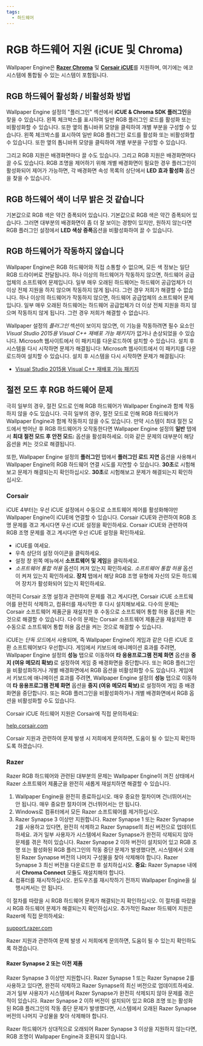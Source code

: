 ```yaml
---
tags:
  - 하드웨어
---
```


# RGB 하드웨어 지원 (iCUE 및 Chroma)

Wallpaper Engine은 [**Razer Chroma**](https://www.razer.com/chroma) 및 [**Corsair iCUE**](https://www.corsair.com/icue)를 지원하며, 여기에는 에코시스템에 통합될 수 있는 시스템이 포함됩니다.

## RGB 하드웨어 활성화 / 비활성화 방법

Wallpaper Engine 설정의 "플러그인" 섹션에서 **iCUE & Chroma SDK 플러그인**</strong>을 찾을 수 있습니다. 왼쪽 체크박스를 표시하여 일반 RGB 플러그인 로드를 활성화 또는 비활성화할 수 있습니다. 또한 옆의 톱니바퀴 모양을 클릭하여 개별 부분을 구성할 수 있습니다. 왼쪽 체크박스를 표시하여 일반 RGB 플러그인 로드를 활성화 또는 비활성화할 수 있습니다. 또한 옆의 톱니바퀴 모양을 클릭하여 개별 부분을 구성할 수 있습니다.

그리고 RGB 지원은 배경화면마다 끌 수도 있습니다. 그리고 RGB 지원은 배경화면마다 끌 수도 있습니다. RGB 조명을 제어하기 위해 개별 배경화면이 필요한 경우 플러그인이 활성화되어 제어가 가능하면, 각 배경화면 속성 목록의 상단에서 **LED 효과 활성화** 옵션을 찾을 수 있습니다.

## RGB 하드웨어 색이 너무 밝은 것 같습니다

기본값으로 RGB 색은 약간 증폭되어 있습니다. 기본값으로 RGB 색은 약간 증폭되어 있습니다. 그러면 대부분의 배경화면이 좀 더 잘 보이는 경향이 있지만, 원하지 않는다면 RGB 플러그인 설정에서 **LED 색상 증폭**옵션을 비활성화하여 끌 수 있습니다.

## RGB 하드웨어가 작동하지 않습니다

Wallpaper Engine은 RGB 하드웨어와 직접 소통할 수 없으며, 모든 색 정보는 일단 RGB 드라이버로 전달됩니다. 하나 이상의 하드웨어가 작동하지 않으면, 하드웨어 공급업체의 소프트웨어 문제입니다. 일부 매우 오래된 하드웨어는 하드웨어 공급업체가 더 이상 전체 지원을 하지 않으며 작동하지 않게 됩니다. 그런 경우 저희가 해결할 수 없습니다. 하나 이상의 하드웨어가 작동하지 않으면, 하드웨어 공급업체의 소프트웨어 문제입니다. 일부 매우 오래된 하드웨어는 하드웨어 공급업체가 더 이상 전체 지원을 하지 않으며 작동하지 않게 됩니다. 그런 경우 저희가 해결할 수 없습니다.

Wallpaper 설정의 *플러그인* 섹션이 보이지 않으면, 이 기능을 작동하려면 필수 요소인 *Visual Studio 2015용 Visual C++ 재배포 가능 패키지*가 없거나 손상되었을 수 있습니다. Microsoft 웹사이트에서 이 패키지를 다운로드하여 설치할 수 있습니다. 설치 후 시스템을 다시 시작하면 문제가 해결됩니다: Microsoft 웹사이트에서 이 패키지를 다운로드하여 설치할 수 있습니다. 설치 후 시스템을 다시 시작하면 문제가 해결됩니다:

* [Visual Studio 2015용 Visual C++ 재배포 가능 패키지](https://www.microsoft.com/download/details.aspx?id=48145)

## 절전 모드 후 RGB 하드웨어 문제

극히 일부의 경우, 절전 모드로 인해 RGB 하드웨어가 Wallpaper Engine과 함께 작동하지 않을 수도 있습니다. 극히 일부의 경우, 절전 모드로 인해 RGB 하드웨어가 Wallpaper Engine과 함께 작동하지 않을 수도 있습니다. 만약 시스템이 최대 절전 모드에서 벗어난 후 RGB 하드웨어가 오작동한다면 Wallpaper Engine 설정의 **일반** 탭에서 **최대 절전 모드 후 안전 모드:** 옵션을 활성화하세요. 이와 같은 문제의 대부분이 해당 옵션을 켜는 것으로 해결됩니다.

또한, Wallpaper Engine 설정의 **플러그인** 탭에서 **플러그인 로드 지연** 옵션을 사용해서 Wallpaper Engine의 RGB 하드웨어 연결 시도를 지연할 수 있습니다. **30초**로 시험해보고 문제가 해결되는지 확인하십시오. **30초**로 시험해보고 문제가 해결되는지 확인하십시오.

### Corsair

iCUE 4부터는 우선 iCUE 설정에서 수동으로 소프트웨어 제어를 활성화해야만 Wallpaper Engine이 iCUE에 연결할 수 있습니다. Corsair iCUE와 관련하여 RGB 조명 문제를 겪고 계시다면 우선 iCUE 설정을 확인하세요. Corsair iCUE와 관련하여 RGB 조명 문제를 겪고 계시다면 우선 iCUE 설정을 확인하세요.

* iCUE를 여세요.
* 우측 상단의 설정 아이콘을 클릭하세요.
* 설정 창 왼쪽 메뉴에서 **소프트웨어 및 게임**을 클릭하세요.
* *소프트웨어 통합 허용* 옵션이 켜져 있는지 확인하세요. *소프트웨어 통합 허용* 옵션이 켜져 있는지 확인하세요. **장치** 탭에서 해당 RGB 조명 유형에 자신의 모든 하드웨어 장치가 활성화되어 있는지 확인하세요.

여전히 Corsair 조명 설정과 관련하여 문제를 겪고 계시다면, Corsair iCUE 소프트웨어를 완전히 삭제하고, 컴퓨터를 재시작한 후 다시 설치해보세요. 다수의 문제는 Corsair 소프트웨어 제품군을 재설치한 후 수동으로 소프트웨어 통합 허용 옵션을 켜는 것으로 해결할 수 있습니다. 다수의 문제는 Corsair 소프트웨어 제품군을 재설치한 후 수동으로 소프트웨어 통합 허용 옵션을 켜는 것으로 해결할 수 있습니다.

iCUE는 *단독 모드*에서 사용되며, 즉 Wallpaper Engine이 게임과 같은 다른 iCUE 호환 소프트웨어보다 우선합니다. 게임에서 키보드에 애니메이션 효과를 주려면, Wallpaper Engine 설정의 **성능** 탭으로 이동하여 **타 응용프로그램 전체 화면** 옵션을 **중지 (여유 메모리 확보)** 로 설정하여 게임 중 배경화면을 중단합니다. 또는 RGB 플러그인을 비활성화하거나 개별 배경화면에서 RGB 옵션을 비활성화할 수도 있습니다. 게임에서 키보드에 애니메이션 효과를 주려면, Wallpaper Engine 설정의 **성능** 탭으로 이동하여 **타 응용프로그램 전체 화면** 옵션을 **중지 (여유 메모리 확보)** 로 설정하여 게임 중 배경화면을 중단합니다. 또는 RGB 플러그인을 비활성화하거나 개별 배경화면에서 RGB 옵션을 비활성화할 수도 있습니다.

Corsair iCUE 하드웨어 지원은 Corsair에 직접 문의하세요:

[help.corsair.com](https://help.corsair.com/)

Corsair 지원과 관련하여 문제 발생 시 저희에게 문의하면, 도움이 될 수 있는지 확인하도록 하겠습니다.

### Razer

Razer RGB 하드웨어와 관련된 대부분의 문제는 Wallpaper Engine이 꺼진 상태에서 Razer 소프트웨어 제품군을 완전히 새롭게 재설치하면 해결할 수 있습니다.

1. Wallpaper Engine을 완전히 종료하십시오. 매우 중요한 절차이며 건너뛰어서는 안 됩니다. 매우 중요한 절차이며 건너뛰어서는 안 됩니다.
2. Windows로 컴퓨터에서 모든 Razer 소프트웨어를 제거하십시오.
3. Razer Synapse 3 이상만 지원합니다. Razer Synapse 1 또는 Razer Synapse 2를 사용하고 있다면, 완전히 삭제하고 Razer Synapse의 최신 버전으로 업데이트하세요. 과거 일부 사용자가 시스템에서 Razer Synapse가 완전히 삭제되지 않아 문제를 겪은 적이 있습니다. Razer Synapse 2 이하 버전이 설치되어 있고 RGB 조명 또는 활성화된 RGB 플러그인의 작동 중단 문제가 발생했다면, 시스템에서 오래된 Razer Synapse 버전의 나머지 구성물을 찾아 삭제해야 합니다. Razer Synapse 3 최신 버전을 다운로드한 후 설치하십시오. **중요:** Razer Synapse 내에서 **Chroma Connect** 모듈도 재설치해야 합니다.
4. 컴퓨터를 재시작하십시오. 윈도우즈를 재시작하기 전까지 Wallpaper Engine을 실행시켜서는 안 됩니다.

이 절차를 따랐을 시 RGB 하드웨어 문제가 해결되는지 확인하십시오. 이 절차를 따랐을 시 RGB 하드웨어 문제가 해결되는지 확인하십시오. 추가적인 Razer 하드웨어 지원은 Razer에 직접 문의하세요:

[support.razer.com](https://support.razer.com/)

Razer 지원과 관련하여 문제 발생 시 저희에게 문의하면, 도움이 될 수 있는지 확인하도록 하겠습니다.

#### Razer Synapse 2 또는 이전 제품

Razer Synapse 3 이상만 지원합니다. Razer Synapse 1 또는 Razer Synapse 2를 사용하고 있다면, 완전히 삭제하고 Razer Synapse의 최신 버전으로 업데이트하세요. 과거 일부 사용자가 시스템에서 Razer Synapse가 완전히 삭제되지 않아 문제를 겪은 적이 있습니다. Razer Synapse 2 이하 버전이 설치되어 있고 RGB 조명 또는 활성화된 RGB 플러그인의 작동 중단 문제가 발생했다면, 시스템에서 오래된 Razer Synapse 버전의 나머지 구성물을 찾아 삭제해야 합니다.

Razer 하드웨어가 상대적으로 오래되어 Razer Synapse 3 이상을 지원하지 않는다면, RGB 조명이 Wallpaper Engine과 호환되지 않습니다.